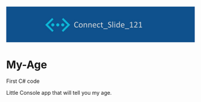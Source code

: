 ![alt text](https://github.com/Connectslide121/My-Age/blob/master/Connect_banner.png)

# My-Age
First C# code

Little Console app that will tell you my age.
